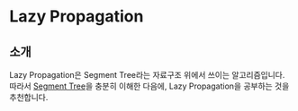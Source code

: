 # Lazy Propagation

## 소개

Lazy Propagation은 Segment Tree라는 자료구조 위에서 쓰이는 알고리즘입니다. 따라서 [Segment Tree](https://iamcoder.wiki/w/Segment%20Tree/)을 충분히 이해한 다음에, Lazy Propagation을 공부하는 것을 추천합니다.
